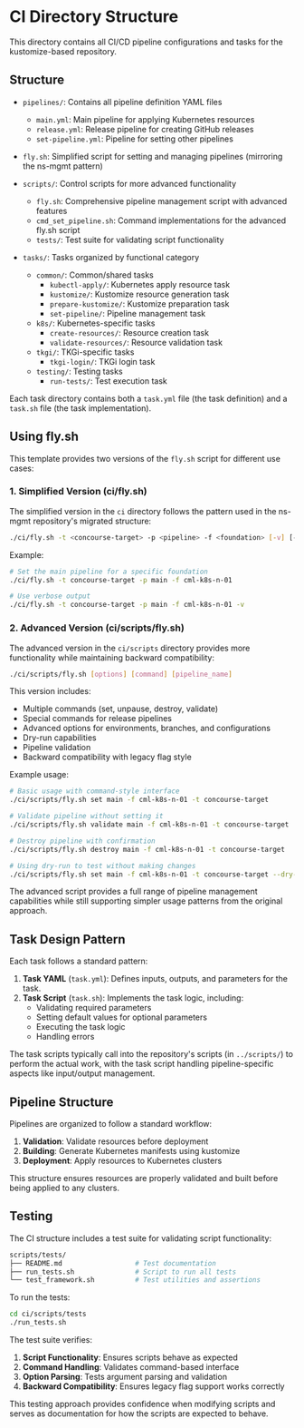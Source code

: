 # CI Directory Structure

This directory contains all CI/CD pipeline configurations and tasks for the kustomize-based repository.

## Structure

- `pipelines/`: Contains all pipeline definition YAML files
  - `main.yml`: Main pipeline for applying Kubernetes resources
  - `release.yml`: Release pipeline for creating GitHub releases
  - `set-pipeline.yml`: Pipeline for setting other pipelines

- `fly.sh`: Simplified script for setting and managing pipelines (mirroring the ns-mgmt pattern)

- `scripts/`: Control scripts for more advanced functionality
  - `fly.sh`: Comprehensive pipeline management script with advanced features
  - `cmd_set_pipeline.sh`: Command implementations for the advanced fly.sh script
  - `tests/`: Test suite for validating script functionality

- `tasks/`: Tasks organized by functional category
  - `common/`: Common/shared tasks
    - `kubectl-apply/`: Kubernetes apply resource task
    - `kustomize/`: Kustomize resource generation task
    - `prepare-kustomize/`: Kustomize preparation task
    - `set-pipeline/`: Pipeline management task
  - `k8s/`: Kubernetes-specific tasks
    - `create-resources/`: Resource creation task
    - `validate-resources/`: Resource validation task
  - `tkgi/`: TKGi-specific tasks
    - `tkgi-login/`: TKGi login task
  - `testing/`: Testing tasks
    - `run-tests/`: Test execution task

Each task directory contains both a `task.yml` file (the task definition) and a `task.sh` file (the task implementation).

## Using fly.sh

This template provides two versions of the `fly.sh` script for different use cases:

### 1. Simplified Version (ci/fly.sh)

The simplified version in the `ci` directory follows the pattern used in the ns-mgmt repository's migrated structure:

```bash
./ci/fly.sh -t <concourse-target> -p <pipeline> -f <foundation> [-v] [-c <config-repo-path>]
```

Example:
```bash
# Set the main pipeline for a specific foundation
./ci/fly.sh -t concourse-target -p main -f cml-k8s-n-01

# Use verbose output
./ci/fly.sh -t concourse-target -p main -f cml-k8s-n-01 -v
```

### 2. Advanced Version (ci/scripts/fly.sh)

The advanced version in the `ci/scripts` directory provides more functionality while maintaining backward compatibility:

```bash
./ci/scripts/fly.sh [options] [command] [pipeline_name]
```

This version includes:
- Multiple commands (set, unpause, destroy, validate)
- Special commands for release pipelines
- Advanced options for environments, branches, and configurations
- Dry-run capabilities
- Pipeline validation
- Backward compatibility with legacy flag style

Example usage:
```bash
# Basic usage with command-style interface
./ci/scripts/fly.sh set main -f cml-k8s-n-01 -t concourse-target

# Validate pipeline without setting it
./ci/scripts/fly.sh validate main -f cml-k8s-n-01 -t concourse-target

# Destroy pipeline with confirmation
./ci/scripts/fly.sh destroy main -f cml-k8s-n-01 -t concourse-target

# Using dry-run to test without making changes
./ci/scripts/fly.sh set main -f cml-k8s-n-01 -t concourse-target --dry-run
```

The advanced script provides a full range of pipeline management capabilities while still supporting simpler usage patterns from the original approach.

## Task Design Pattern

Each task follows a standard pattern:

1. **Task YAML** (`task.yml`): Defines inputs, outputs, and parameters for the task.
2. **Task Script** (`task.sh`): Implements the task logic, including:
   - Validating required parameters
   - Setting default values for optional parameters
   - Executing the task logic
   - Handling errors

The task scripts typically call into the repository's scripts (in `../scripts/`) to perform the actual work, with the task script handling pipeline-specific aspects like input/output management.

## Pipeline Structure

Pipelines are organized to follow a standard workflow:

1. **Validation**: Validate resources before deployment
2. **Building**: Generate Kubernetes manifests using kustomize
3. **Deployment**: Apply resources to Kubernetes clusters

This structure ensures resources are properly validated and built before being applied to any clusters.

## Testing

The CI structure includes a test suite for validating script functionality:

```sh
scripts/tests/
├── README.md                  # Test documentation
├── run_tests.sh               # Script to run all tests
└── test_framework.sh          # Test utilities and assertions
```

To run the tests:

```bash
cd ci/scripts/tests
./run_tests.sh
```

The test suite verifies:

1. **Script Functionality**: Ensures scripts behave as expected
2. **Command Handling**: Validates command-based interface
3. **Option Parsing**: Tests argument parsing and validation
4. **Backward Compatibility**: Ensures legacy flag support works correctly

This testing approach provides confidence when modifying scripts and serves as documentation for how the scripts are expected to behave.
